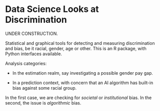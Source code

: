 
# Data Science Looks at Discrimination

UNDER CONSTRUCTION.

Statistical and graphical tools for detecting and measuring
discrimination and bias, be it racial, gender, age or other. 
This is an R package, with Python interfaces available.

Analysis categories:

* In the estimation realm, say investigating a possible gender pay gap.

* In a prediction context, with concern that an AI algorithm has built-in
bias against some racial group.

In the first case, we are checking for *societal* or *institutional*
bias.  In the second, the issue is *algorithmic* bias.

